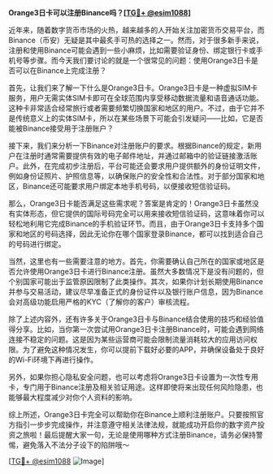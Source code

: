 **Orange3日卡可以注册Binance吗？[[TG💪+ @esim1088](https://t.me/s/esim1088)]**

近年来，随着数字货币市场的火热，越来越多的人开始关注加密货币交易平台，而Binance（币安）无疑是其中最炙手可热的选择之一。然而，对于很多新手来说，注册和使用Binance可能会遇到一些小麻烦，比如需要验证身份、绑定银行卡或手机号等步骤。而今天我们要讨论的就是一个很常见的问题：使用Orange3日卡是否可以在Binance上完成注册？

首先，让我们来了解一下什么是Orange3日卡。Orange3日卡是一种虚拟SIM卡服务，用户无需实体SIM卡即可在全球范围内享受移动数据流量和语音通话功能。这种卡非常适合经常旅行或者需要频繁切换国家和地区的用户。不过，由于它并不是传统意义上的实体SIM卡，所以在某些场景下可能会引发疑问——比如，它是否能被Binance接受用于注册账户？

接下来，我们来分析一下Binance对注册账户的要求。根据Binance的规定，新用户在注册时通常需要提供有效的电子邮件地址，并通过邮箱中的验证链接激活账户。此外，在完成初步注册后，平台可能还会要求用户提供额外的身份证明文件，例如身份证照片、护照信息等，以确保账户的安全性和合法性。对于部分国家和地区，Binance还可能要求用户绑定本地手机号码，以便接收短信验证码。

那么，Orange3日卡能否满足这些需求呢？答案是肯定的！Orange3日卡虽然没有实体形态，但它提供的国际号码完全可以用来接收短信验证码，这意味着你可以轻松地利用它完成Binance的手机验证环节。而且，由于Orange3日卡支持多个国家和地区的号码选择，因此无论你在哪个国家登录Binance，都可以找到适合自己的号码进行绑定。

当然，这里也有一些需要注意的地方。首先，你需要确认自己所在的国家或地区是否允许使用Orange3日卡进行Binance注册。虽然大多数情况下是没有问题的，但个别国家可能出于监管原因限制了此类操作。其次，如果你计划长期使用Binance并参与交易活动，建议尽早准备正式的身份证件以及银行账户信息，因为Binance会对高级功能启用严格的KYC（了解你的客户）审核流程。

除了上述内容外，还有许多关于Orange3日卡与Binance结合使用的技巧和经验值得分享。比如，当你第一次尝试用Orange3日卡注册Binance时，可能会遇到网络连接不稳定的问题。这是因为某些运营商可能会限制流量消耗较大的应用访问权限。为了避免这种情况发生，你可以提前下载好必要的APP，并确保设备处于良好的Wi-Fi环境下再进行操作。

另外，如果你担心隐私安全问题，也可以考虑将Orange3日卡设置为一次性专用卡，专门用于Binance注册及相关验证用途。这样即使将来出现任何风险隐患，也能够最大程度减少对你个人资料的影响。

综上所述，Orange3日卡完全可以帮助你在Binance上顺利注册账户。只要按照官方指引一步步完成操作，并注意遵守相关法律法规，就能成功开启你的数字资产投资之旅啦！最后提醒大家一句，无论是使用哪种方式注册Binance，请务必保持警惕，避免落入不法分子设下的陷阱哦～

[[TG💪+ @esim1088](https://t.me/s/esim1088) ![Image](https://i.postimg.cc/4NQfJmqS/Snipaste-2025-05-13-00-14-12.png)]